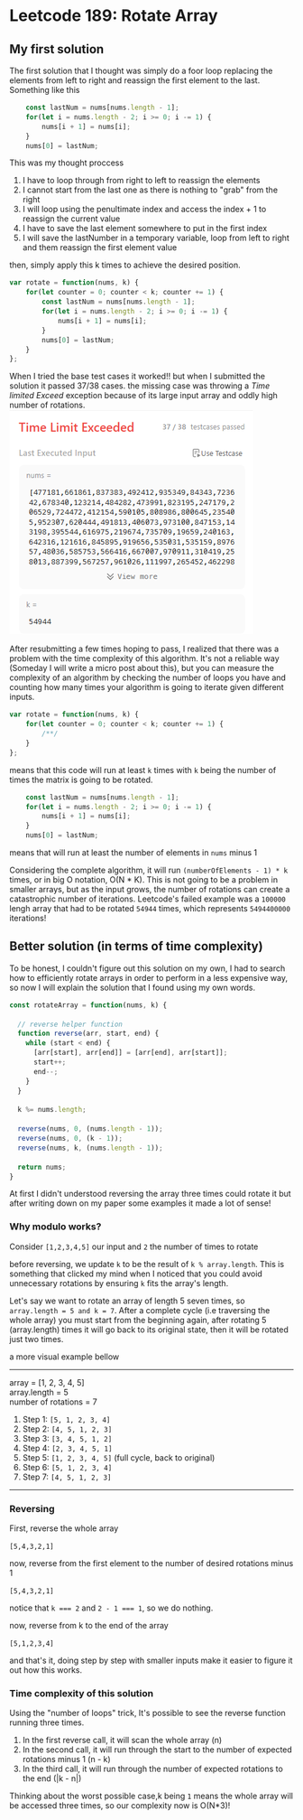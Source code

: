 # Leetcode 189: Rotate Array

## My first solution

The first solution that I thought was simply do a foor loop replacing the elements from left to right and reassign the first element to the last. Something like this

```js
    const lastNum = nums[nums.length - 1];
    for(let i = nums.length - 2; i >= 0; i -= 1) {
        nums[i + 1] = nums[i];
    }
    nums[0] = lastNum;
```

This was my thought proccess

1. I have to loop through from right to left to reassign the elements
2. I cannot start from the last one as there is nothing to "grab" from the right
3. I will loop using the penultimate index and access the index + 1 to reassign the current value
4. I have to save the last element somewhere to put in the first index
5. I will save the lastNumber in a temporary variable, loop from left to right and them reassign the first element value

then, simply apply this k times to achieve the desired position.

```js
var rotate = function(nums, k) {
    for(let counter = 0; counter < k; counter += 1) {
        const lastNum = nums[nums.length - 1];
        for(let i = nums.length - 2; i >= 0; i -= 1) {
            nums[i + 1] = nums[i];
        }
        nums[0] = lastNum;
    }
};
```

When I tried the base test cases it worked!! but when I submitted the solution it passed 37/38 cases. the missing case was throwing a *Time limited Exceed* exception because of its large input array and oddly high number of rotations.
![image Leetcode's time limited exceeded error message](./assets/189_rotate_array_time_limit_exceeded.png)

After resubmitting a few times hoping to pass, I realized that there was a problem with the time complexity of this algorithm.
It's not a reliable way (Someday I will write a micro post about this), but you can measure the complexity of an algorithm by checking the number of loops you have and counting how many times your algorithm is going to iterate given different inputs.

```js
var rotate = function(nums, k) {
    for(let counter = 0; counter < k; counter += 1) {
        /**/
    }
};
```

means that this code will run at least `k` times with `k` being the number of times the matrix is going to be rotated.

```js
    const lastNum = nums[nums.length - 1];
    for(let i = nums.length - 2; i >= 0; i -= 1) {
        nums[i + 1] = nums[i];
    }
    nums[0] = lastNum;
```

means that will run at least the number of elements in `nums` minus 1

Considering the complete algorithm, it will run `(numberOfElements - 1) * k` times, or in big O notation, O(N * K). This is not going to be a problem in smaller arrays, but as the input grows, the number of rotations can create a catastrophic number of iterations.
Leetcode's failed example was a `100000` lengh array that had to be rotated `54944` times, which represents `5494400000` iterations!

## Better solution (in terms of time complexity)

To be honest, I couldn't figure out this solution on my own, I had to search how to efficiently rotate arrays in order to perform in a less expensive way, so now I will explain the solution that I found using my own words.

```js
const rotateArray = function(nums, k) {

  // reverse helper function
  function reverse(arr, start, end) {
    while (start < end) {
      [arr[start], arr[end]] = [arr[end], arr[start]];
      start++;
      end--;
    }
  }

  k %= nums.length;

  reverse(nums, 0, (nums.length - 1));
  reverse(nums, 0, (k - 1));
  reverse(nums, k, (nums.length - 1));

  return nums;
}
```

At first I didn't understood reversing the array three times could rotate it but after writing down on my paper some examples it made a lot of sense!

### Why modulo works?

Consider `[1,2,3,4,5]` our input and `2` the number of times to rotate

before reversing, we update `k` to be the result of `k % array.length`. This is something that clicked my mind when I noticed that you could avoid unnecessary rotations by ensuring `k` fits the array's length.

Let's say we want to rotate an array of length 5 seven times, so `array.length = 5 and k = 7`.
After a complete cycle (i.e traversing the whole array) you must start from the beginning again, after rotating 5 (array.length) times it will go back to its original state, then it will be rotated just two times.

a more visual example bellow

---

array = [1, 2, 3, 4, 5]\
array.length = 5\
number of rotations = 7

1. Step 1: `[5, 1, 2, 3, 4]`
2. Step 2: `[4, 5, 1, 2, 3]`
3. Step 3: `[3, 4, 5, 1, 2]`
4. Step 4: `[2, 3, 4, 5, 1]`
5. Step 5: `[1, 2, 3, 4, 5]` (full cycle, back to original)
6. Step 6: `[5, 1, 2, 3, 4]`
7. Step 7: `[4, 5, 1, 2, 3]`

---

### Reversing

First, reverse the whole array

`[5,4,3,2,1]`

now, reverse from the first element to the number of desired rotations minus 1

`[5,4,3,2,1]`

notice that `k === 2` and `2 - 1 === 1`, so we do nothing.

now, reverse from k to the end of the array

`[5,1,2,3,4]`

and that's it, doing step by step with smaller inputs make it easier to figure it out how this works.

### Time complexity of this solution

Using the "number of loops" trick, It's possible to see the reverse function running three times.

1. In the first reverse call, it will scan the whole array (n)
2. In the second call, it will run through the start to the number of expected rotations minus 1 (n - k)
3. In the third call, it will run through the number of expected rotations to the end (|k - n|)

Thinking about the worst possible case,k being `1` means the whole array will be accessed three times, so our complexity now is O(N*3)!
